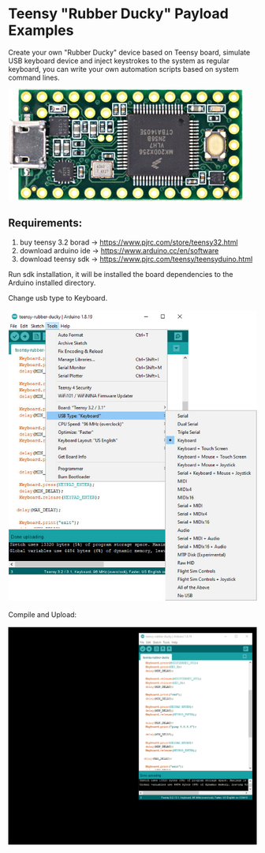 # Teensy "Rubber Ducky" Payload Examples
Create your own "Rubber Ducky" device based on Teensy board, simulate USB keyboard device and inject keystrokes to the system as regular keyboard, you can write your own automation scripts based on system command lines.

![alt text](https://raw.githubusercontent.com/proxytype/teensy-rubber-ducky/main/teensy32.jpg)

## Requirements:
1. buy teensy 3.2 borad -> https://www.pjrc.com/store/teensy32.html
2. download arduino ide -> https://www.arduino.cc/en/software
3. download teensy sdk -> https://www.pjrc.com/teensy/teensyduino.html

Run sdk installation, it will be installed the board dependencies to the Arduino installed directory.

Change usb type to Keyboard. <br> <br>
![alt text](https://raw.githubusercontent.com/proxytype/teensy-rubber-ducky/main/keyborad.jpg)
<br> <br>
Compile and Upload:
<br> <br>
![alt text](https://raw.githubusercontent.com/proxytype/teensy-rubber-ducky/main/rubber-ducky.gif)

